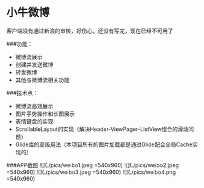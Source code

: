 # 小牛微博

客户端没有通过新浪的审核，好伤心，还没有写完，现在已经不可用了

###功能：
- 微博流展示
- 创建并发送微博
- 转发微博
- 其他与微博流相关功能

###技术点：
- 微博流高效展示
- 图片手势操作和长图展示
- 表情键盘的实现
- ScrollableLayout的实现（解决Header-ViewPager-ListView组合的滑动问题）
- Glide库的高级用法（本项目所有的图片加载都是通过Glide配合全局Cache实现的）

###APP截图
![](./pics/weibo1.jpeg =540x960)
![](./pics/weibo2.jpeg =540x960)
![](./pics/weibo3.jpeg =540x960)
![](./pics/weibo4.png =540x960)

